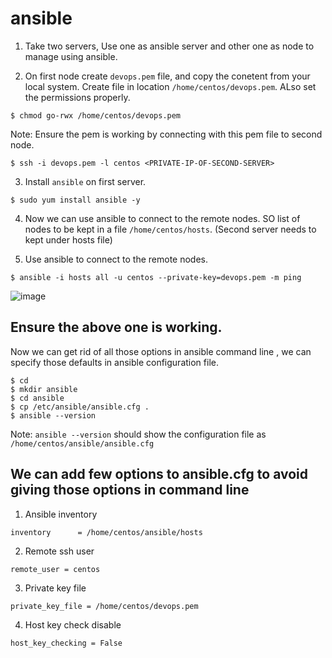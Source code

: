 # ansible

1. Take two servers, Use one as ansible server and other one as node to manage using ansible.

2. On first node create `devops.pem` file, and copy the conetent from your local system.  Create file in location `/home/centos/devops.pem`. ALso set the permissions properly.

```shell
$ chmod go-rwx /home/centos/devops.pem
```

Note: Ensure the pem is working by connecting with this pem file to second node.

```shell
$ ssh -i devops.pem -l centos <PRIVATE-IP-OF-SECOND-SERVER>
```

3. Install `ansible` on first server.

```shell
$ sudo yum install ansible -y 
```

4. Now we can use ansible to connect to the remote nodes. SO list of nodes to be kept in a file `/home/centos/hosts`. (Second server needs to kept under hosts file)

5. Use ansible to connect to the remote nodes.

```shell
$ ansible -i hosts all -u centos --private-key=devops.pem -m ping
```

![image](/uploads/403f6ee3654343090e747a2b31369c07/image.png)


## Ensure the above one is working.

Now we can get rid of all those options in ansible command line , we can specify those defaults in ansible configuration file.

```shell
$ cd
$ mkdir ansible 
$ cd ansible
$ cp /etc/ansible/ansible.cfg .
$ ansible --version
```

Note: `ansible --version` should show the configuration file as `/home/centos/ansible/ansible.cfg`


## We can add few options to ansible.cfg to avoid giving those options in command line

1. Ansible inventory 

 `inventory      = /home/centos/ansible/hosts`

2. Remote ssh user

`remote_user = centos`

3. Private key file 

`private_key_file = /home/centos/devops.pem`

4. Host key check disable 

`host_key_checking = False` 


